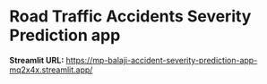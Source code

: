 # Road Traffic Accidents Severity Prediction app

**Streamlit URL:** https://mp-balaji-accident-severity-prediction-app-mq2x4x.streamlit.app/
